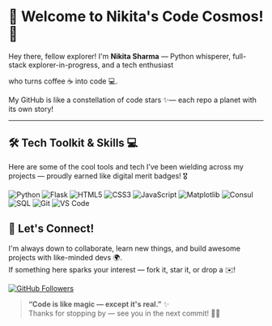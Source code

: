 # 🌌 Welcome to Nikita's Code Cosmos! 🚀

Hey there, fellow explorer! I'm **Nikita Sharma** — Python whisperer, full-stack explorer-in-progress, and a tech enthusiast 

who turns coffee ☕ into code 💻. 

My GitHub is like a constellation of code stars ✨— each repo a planet with its own story!

---

## 🛠️ Tech Toolkit & Skills 💻

Here are some of the cool tools and tech I’ve been wielding across my projects — proudly earned like digital merit badges! 🎖️

![Python](https://img.shields.io/badge/-Python-3776AB?style=for-the-badge&logo=python&logoColor=white)
![Flask](https://img.shields.io/badge/-Flask-000000?style=for-the-badge&logo=flask&logoColor=white)
![HTML5](https://img.shields.io/badge/-HTML5-E34F26?style=for-the-badge&logo=html5&logoColor=white)
![CSS3](https://img.shields.io/badge/-CSS3-1572B6?style=for-the-badge&logo=css3)
![JavaScript](https://img.shields.io/badge/-JavaScript-F7DF1E?style=for-the-badge&logo=javascript&logoColor=black)
![Matplotlib](https://img.shields.io/badge/-Matplotlib-11557C?style=for-the-badge&logo=matplotlib&logoColor=white)
![Consul](https://img.shields.io/badge/-Consul-F04E98?style=for-the-badge&logo=consul&logoColor=white)
![SQL](https://img.shields.io/badge/-SQL-4479A1?style=for-the-badge&logo=mysql&logoColor=white)
![Git](https://img.shields.io/badge/-Git-F05032?style=for-the-badge&logo=git&logoColor=white)
![VS Code](https://img.shields.io/badge/-VS%20Code-007ACC?style=for-the-badge&logo=visual-studio-code&logoColor=white)



## 💌 Let's Connect!

I'm always down to collaborate, learn new things, and build awesome projects with like-minded devs 🌍.  
If something here sparks your interest — fork it, star it, or drop a ✉️!

[![GitHub Followers](https://img.shields.io/github/followers/NikitaSharma1342?label=Follow%20Me&style=social)](https://github.com/NikitaSharma1342)

> **“Code is like magic — except it's real.”** ✨  
Thanks for stopping by — see you in the next commit! 🧑‍💻

